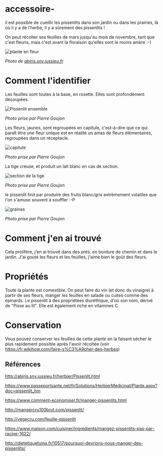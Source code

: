 # accessoire-
il est possible de cueillir les pissenlits dans son jardin ou dans les prairies, là où il y a de l'herbe, il y a sûrement des pissenlits !

On peut récolter ses feuilles de mars jusqu'au mois de novembre, tant que c'est fleuris, mais c'est avant la floraison qu'elles sont le moins amère :-)

![plante en fleur](./plante.jpg)

_Photo de [abiris.snv.jussieu.fr](http://abiris.snv.jussieu.fr)_

# Comment l'identifier

Les feuilles sont toutes à la base, en rosette. Elles sont profondément découpées. 

![Pissenlit ensemble](./ensemble.jpg)

_Photo prise par Pierre Goujon_

Les fleurs, jaunes, sont regroupées en capitule, c'est-à-dire que ce qui paraît être une fleur unique est en réalité un amas de fleurs élémentaires, regroupées dans un réceptacle.

![capitule](./capitule.jpg)

_Photo prise par Pierre Goujon_

La tige creuse, et produit un lait blanc en cas de section.

![section de la tige](./sectionTige.jpg)

_Photo prise par Pierre Goujon_

le pissenlit finit par produire des fruits blanc/gris extrèmement volatiles que l'on s'amuse souvent à souffler :-P

![graines](./graines.jpg)

_Photo prise par Pierre Goujon_

# Comment j'en ai trouvé

Cela prolifère, j'en ai trouvé dans des prés, en bordure de chemin et dans le jardin. J'ai gouté les fleurs et les feuilles, j'aime bien le goût des fleurs.

# Propriétés

Toute la plante est comestible. On peut faire du vin (et donc du vinaigre) à partir de ses fleurs, manger les feuilles en salade ou cuites comme des épinards. Le pissenlit à des propriétées diuréthique, d'où son nom, dérivé de "Pisse au lit". Elle est également riche en vitamines C.

# Conservation

Vous pouvez conserver les feuilles de cette plante en la faisant sécher le plus rapidement possible après l'avoir récoltée (voir https://fr.wikihow.com/faire-s%C3%A9cher-des-herbes)

## Références

http://abiris.snv.jussieu.fr/herbier/Pissenlit.html

https://www.passeportsante.net/fr/Solutions/HerbierMedicinal/Plante.aspx?doc=pissenlit_hm

https://www.comment-economiser.fr/manger-pissenlits.html

http://mangercru100brut.com/pissenlit/

http://vegecru.com/feuille-pissenlit

https://www.maison.com/cuisiner/ingredients/mangez-pissenlits-pas-par-racine-1622/

http://dietetiquetuina.fr/10517/pourquoi-devrions-nous-manger-des-pissenlits/

